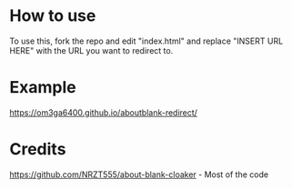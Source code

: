 # How to use
To use this, fork the repo and edit "index.html" and replace "INSERT URL HERE" with the URL you want to redirect to.

# Example
https://om3ga6400.github.io/aboutblank-redirect/

# Credits
https://github.com/NRZT555/about-blank-cloaker - Most of the code
